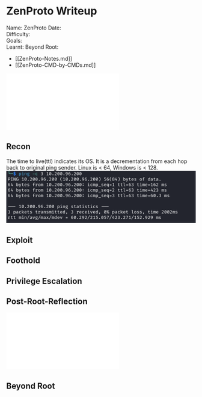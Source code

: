 # ZenProto Writeup

Name: ZenProto
Date:  
Difficulty:  
Goals:  
Learnt:
Beyond Root:

- [[ZenProto-Notes.md]]
- [[ZenProto-CMD-by-CMDs.md]]


![](ZenProto-map.excalidraw.md)

## Recon

The time to live(ttl) indicates its OS. It is a decrementation from each hop back to original ping sender. Linux is < 64, Windows is < 128.
![ping](TryHackMe/Wreath/Screenshots/ping.png)
	
## Exploit

## Foothold

## Privilege Escalation

## Post-Root-Reflection  

![](ZenProto-map.excalidraw.md)

## Beyond Root


